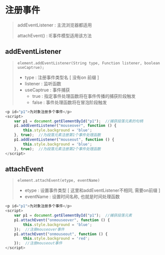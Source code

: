 # 注册事件

> addEventListener :  主流浏览器都适用
>
> attachEvent() : IE事件模型适用该方法

## addEventListener

> `element.addEventListener(String type, Function listener, boolean useCaptrue);`
>
> - type : 注册事件类型名 [ 没有on 前缀 ]
> - listener : 监听函数
> - useCaptrue : 事件捕获
>   - true : 指定事件处理函数将在事件传播的捕获阶段触发
>   - false : 事件处理函数将在冒泡阶段触发

```js
<p id="p1">为对象注册多个事件</p>
<script>
    var p1 = document.getElementById("p1");  //捕获段落元素的句柄
    p1.addEventListener("mouseover", function () {
        this.style.background = 'blue';
    }, true);  //为段落元素注册第1个事件处理函数
    p1.addEventListener("mouseout", function () {
        this.style.background = 'blue';
    }, true);  //为段落元素注册第2个事件处理函数
</script>
```

## attachEvent

> `element.attachEvent(etype, eventName)`
>
> - etype : 设置事件类型 [ 这里和addEventListener不相同, 需要on前缀 ]
> - eventName : 设置时间名称, 也就是时间处理函数

```js
<p id="p1">为对象注册多个事件</p>
<script>
    var p1 = document.getElementById("p1");  //捕获段落元素
    p1.attachEvent("onmouseover", function () {
        this.style.background = 'blue';
    });  //注册mouseover事件
    p1.attachEvent("onmouseout", function () {
        this.style.background = 'red';
    });  //注册mouseout事件
</script>
```
